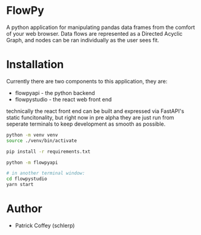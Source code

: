 # FlowPy

A python application for manipulating pandas data frames from the comfort of your web browser. Data flows are represented as a Directed Acyclic Graph, and nodes can be ran individually as the user sees fit.

# Installation

Currently there are two components to this application, they are: 
* flowpyapi - the python backend 
* flowpystudio - the react web front end

technically the react front end can be built and expressed via FastAPI's static funcitonality, but right now in pre alpha they are just run from seperate terminals to keep development as smooth as possible.

```bash
python -m venv venv
source ./venv/bin/activate

pip install -r requirements.txt

python -m flowpyapi

# in another terminal window:
cd flowpystudio
yarn start
```

# Author

- Patrick Coffey (schlerp)
